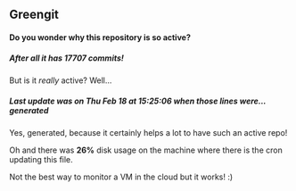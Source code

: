 ## Greengit

#### Do you wonder why this repository is so active?

##### After all it has 17707 commits!

But is it *really* active? Well...

##### Last update was on Thu Feb 18 at 15:25:06 when those lines were... generated

Yes, generated, because it certainly helps a lot to have such an active repo!

Oh and there was **26%** disk usage on the machine
where there is the cron updating this file.

Not the best way to monitor a VM in the cloud but it works! :)
